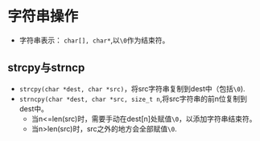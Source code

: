 # 字符串操作

* 字符串表示： `char[], char*`,以`\0`作为结束符。

## strcpy与strncp
* `strcpy(char *dest, char *src)`，将src字符串复制到dest中（包括`\0`).
* `strncpy(char *dest, char *src, size_t n`,将src字符串的前n位复制到dest中。
    * 当n<=len(src)时，需要手动在dest[n]处赋值`\0`，以添加字符串结束符。
    * 当n>len(src)时，src之外的地方会全部赋值`\0`.